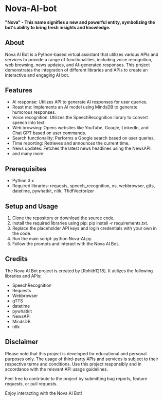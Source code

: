 # Nova-AI-bot

#### "Nova" - This name signifies a new and powerful entity, symbolizing the bot's ability to bring fresh insights and knowledge.

## About

Nova AI Bot is a Python-based virtual assistant that utilizes various APIs and services to provide a range of functionalities, including voice recognition, web browsing, news updates, and AI-generated responses. This project demonstrates the integration of different libraries and APIs to create an interactive and engaging AI bot.

## Features

* AI response: Utilizes API to generate AI responses for user queries.
* Roast me: Implements an AI model using MindsDB to generate humorous responses.
* Voice recognition: Utilizes the SpeechRecognition library to convert speech into text.
* Web browsing: Opens websites like YouTube, Google, LinkedIn, and Chat GPT based on user commands.
* Search functionality: Performs a Google search based on user queries.
* Time reporting: Retrieves and announces the current time.
* News updates: Fetches the latest news headlines using the NewsAPI.
* and many more


## Prerequisites

* Python 3.x
* Required libraries: requests, speech_recognition, os, webbrowser, gtts, datetime, pywhatkit, nltk, TfidfVectorizer


## Setup and Usage

1. Clone the repository or download the source code.
2. Install the required libraries using pip: pip install -r requirements.txt.
3. Replace the placeholder API keys and login credentials with your own in the code.
4. Run the main script: python Nova-AI.py.
5. Follow the prompts and interact with the Nova AI Bot.


## Credits

The Nova AI Bot project is created by [Rohith1218]. It utilizes the following libraries and APIs:

* SpeechRecognition
* Requests
* Webbrowser
* gTTS
* datetime
* pywhatkit
* NewsAPI
* MindsDB
* nltk


## Disclaimer

Please note that this project is developed for educational and personal purposes only. The usage of third-party APIs and services is subject to their respective terms and conditions. Use this project responsibly and in accordance with the relevant API usage guidelines.

Feel free to contribute to the project by submitting bug reports, feature requests, or pull requests.

Enjoy interacting with the Nova AI Bot!
